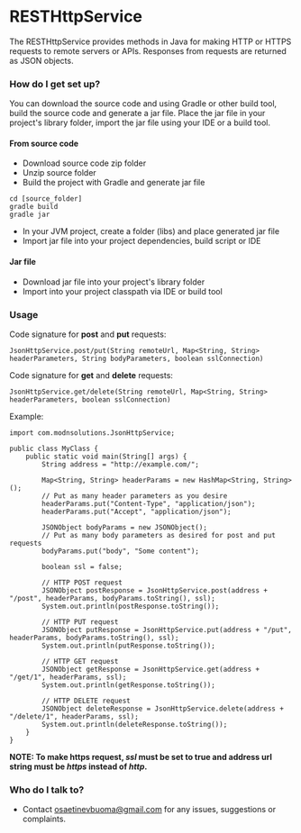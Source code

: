# RESTHttpService #

The RESTHttpService provides methods in Java for making HTTP or HTTPS requests to remote servers or APIs. Responses from requests are returned as JSON objects.

### How do I get set up? ###

You can download the source code and using Gradle or other build tool, build the source code and generate a jar file. Place the jar file in your project's library folder, import the jar file using your IDE or a build tool.

#### From source code ####
* Download source code zip folder
* Unzip source folder
* Build the project with Gradle and generate jar file
```
cd [source_folder]
gradle build
gradle jar
```
* In your JVM project, create a folder (libs) and place generated jar file
* Import jar file into your project dependencies, build script or IDE

#### Jar file ####
* Download jar file into your project's library folder
* Import into your project classpath via IDE or build tool

### Usage ###
Code signature for **post** and **put** requests:

```
JsonHttpService.post/put(String remoteUrl, Map<String, String> headerParameters, String bodyParameters, boolean sslConnection)
```

Code signature for **get** and **delete** requests:

```
JsonHttpService.get/delete(String remoteUrl, Map<String, String> headerParameters, boolean sslConnection)
```

Example:

```
import com.modnsolutions.JsonHttpService;

public class MyClass {
    public static void main(String[] args) {
        String address = "http://example.com/";

        Map<String, String> headerParams = new HashMap<String, String>();
        // Put as many header parameters as you desire
        headerParams.put("Content-Type", "application/json");
        headerParams.put("Accept", "application/json");

        JSONObject bodyParams = new JSONObject();
        // Put as many body parameters as desired for post and put requests
        bodyParams.put("body", "Some content");

        boolean ssl = false;

        // HTTP POST request
        JSONObject postResponse = JsonHttpService.post(address + "/post", headerParams, bodyParams.toString(), ssl);
        System.out.println(postResponse.toString());

        // HTTP PUT request
        JSONObject putResponse = JsonHttpService.put(address + "/put", headerParams, bodyParams.toString(), ssl);
        System.out.println(putResponse.toString());

        // HTTP GET request
        JSONObject getResponse = JsonHttpService.get(address + "/get/1", headerParams, ssl);
        System.out.println(getResponse.toString());

        // HTTP DELETE request
        JSONObject deleteResponse = JsonHttpService.delete(address + "/delete/1", headerParams, ssl);
        System.out.println(deleteResponse.toString());
    }
}
```

**NOTE: To make https request, *ssl* must be set to true and address url string must be *https* instead of *http*.**

### Who do I talk to? ###

* Contact osaetinevbuoma@gmail.com for any issues, suggestions or complaints.
